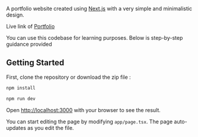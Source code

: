 A portfolio website created using [Next.js](https://nextjs.org) with a very simple and minimalistic design. 

Live link of [Portfolio](www.shubhamm.tech)

You can use this codebase for learning purposes. Below is step-by-step guidance provided
## Getting Started

First, clone the repository or download the zip file :

```bash
npm install 

npm run dev

```

Open [http://localhost:3000](http://localhost:3000) with your browser to see the result.

You can start editing the page by modifying `app/page.tsx`. The page auto-updates as you edit the file.


